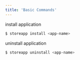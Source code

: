 ```yaml
---
title: 'Basic Commands'
---
```


install application

```bash
$ storeapp install <app-name>
```

uninstall application

```bash
$ storeapp uninstall <app-name>
```
